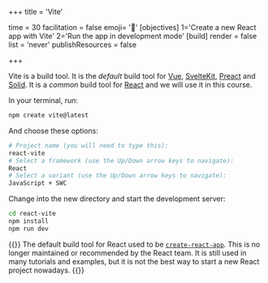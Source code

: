 +++
title = 'Vite'

time = 30
facilitation = false
emoji= '🧩'
[objectives]
    1='Create a new React app with Vite'
    2='Run the app in development mode'
[build]
  render = false
  list = 'never'
  publishResources = false

+++

Vite is a build tool. It is the _default_ build tool for [Vue](https://vuejs.org/guide/quick-start), [SvelteKit](https://kit.svelte.dev/), [Preact](https://preactjs.com/guide/v10/getting-started/) and [Solid](https://www.solidjs.com/guides/getting-started). It is a _common_ build tool for [React](https://react.dev/learn/start-a-new-react-project) and we will use it in this course.

In your terminal, run:

```zsh
npm create vite@latest
```

And choose these options:

```zsh
# Project name (you will need to type this):
react-vite
# Select a framework (use the Up/Down arrow keys to navigate):
React
# Select a variant (use the Up/Down arrow keys to navigate):
JavaScript + SWC
```

Change into the new directory and start the development server:

```zsh
cd react-vite
npm install
npm run dev
```

{{<note type="tip" title="Create React App">}}
The default build tool for React used to be [`create-react-app`](https://create-react-app.dev/). This is no longer maintained or recommended by the React team. It is still used in many tutorials and examples, but it is not the best way to start a new React project nowadays.
{{</note>}}
